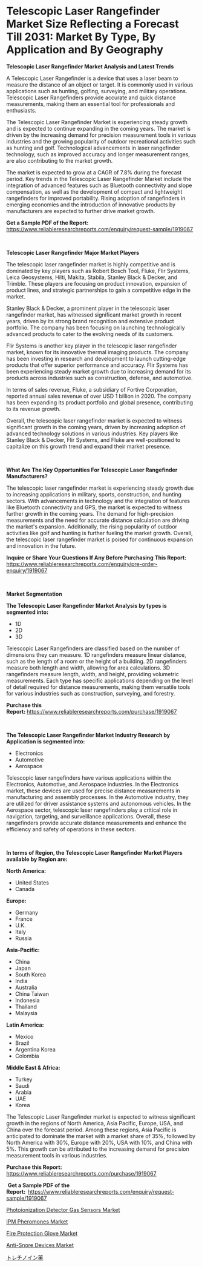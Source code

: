 <p><h1>Telescopic Laser Rangefinder Market Size Reflecting a Forecast Till 2031: Market By Type, By Application and By Geography</h1></p><p><strong>Telescopic Laser Rangefinder Market Analysis and Latest Trends</strong></p>
<p><p>A Telescopic Laser Rangefinder is a device that uses a laser beam to measure the distance of an object or target. It is commonly used in various applications such as hunting, golfing, surveying, and military operations. Telescopic Laser Rangefinders provide accurate and quick distance measurements, making them an essential tool for professionals and enthusiasts.</p><p>The Telescopic Laser Rangefinder Market is experiencing steady growth and is expected to continue expanding in the coming years. The market is driven by the increasing demand for precision measurement tools in various industries and the growing popularity of outdoor recreational activities such as hunting and golf. Technological advancements in laser rangefinder technology, such as improved accuracy and longer measurement ranges, are also contributing to the market growth.</p><p>The market is expected to grow at a CAGR of 7.8% during the forecast period. Key trends in the Telescopic Laser Rangefinder Market include the integration of advanced features such as Bluetooth connectivity and slope compensation, as well as the development of compact and lightweight rangefinders for improved portability. Rising adoption of rangefinders in emerging economies and the introduction of innovative products by manufacturers are expected to further drive market growth.</p></p>
<p><strong>Get a Sample PDF of the Report:&nbsp;</strong> <a href="https://www.reliableresearchreports.com/enquiry/request-sample/1919067">https://www.reliableresearchreports.com/enquiry/request-sample/1919067</a></p>
<p>&nbsp;</p>
<p><strong>Telescopic Laser Rangefinder Major Market Players</strong></p>
<p><p>The telescopic laser rangefinder market is highly competitive and is dominated by key players such as Robert Bosch Tool, Fluke, Flir Systems, Leica Geosystems, Hilti, Makita, Stabila, Stanley Black & Decker, and Trimble. These players are focusing on product innovation, expansion of product lines, and strategic partnerships to gain a competitive edge in the market.</p><p>Stanley Black & Decker, a prominent player in the telescopic laser rangefinder market, has witnessed significant market growth in recent years, driven by its strong brand recognition and extensive product portfolio. The company has been focusing on launching technologically advanced products to cater to the evolving needs of its customers.</p><p>Flir Systems is another key player in the telescopic laser rangefinder market, known for its innovative thermal imaging products. The company has been investing in research and development to launch cutting-edge products that offer superior performance and accuracy. Flir Systems has been experiencing steady market growth due to increasing demand for its products across industries such as construction, defense, and automotive.</p><p>In terms of sales revenue, Fluke, a subsidiary of Fortive Corporation, reported annual sales revenue of over USD 1 billion in 2020. The company has been expanding its product portfolio and global presence, contributing to its revenue growth.</p><p>Overall, the telescopic laser rangefinder market is expected to witness significant growth in the coming years, driven by increasing adoption of advanced technology solutions in various industries. Key players like Stanley Black & Decker, Flir Systems, and Fluke are well-positioned to capitalize on this growth trend and expand their market presence.</p></p>
<p>&nbsp;</p>
<p><strong>What Are The Key Opportunities For Telescopic Laser Rangefinder Manufacturers?</strong></p>
<p><p>The telescopic laser rangefinder market is experiencing steady growth due to increasing applications in military, sports, construction, and hunting sectors. With advancements in technology and the integration of features like Bluetooth connectivity and GPS, the market is expected to witness further growth in the coming years. The demand for high-precision measurements and the need for accurate distance calculation are driving the market's expansion. Additionally, the rising popularity of outdoor activities like golf and hunting is further fueling the market growth. Overall, the telescopic laser rangefinder market is poised for continuous expansion and innovation in the future.</p></p>
<p><strong>Inquire or Share Your Questions If Any Before Purchasing This Report:</strong> <a href="https://www.reliableresearchreports.com/enquiry/pre-order-enquiry/1919067">https://www.reliableresearchreports.com/enquiry/pre-order-enquiry/1919067</a></p>
<p>&nbsp;</p>
<p><strong>Market Segmentation</strong></p>
<p><strong>The Telescopic Laser Rangefinder Market Analysis by types is segmented into:</strong></p>
<p><ul><li>1D</li><li>2D</li><li>3D</li></ul></p>
<p><p>Telescopic Laser Rangefinders are classified based on the number of dimensions they can measure. 1D rangefinders measure linear distance, such as the length of a room or the height of a building. 2D rangefinders measure both length and width, allowing for area calculations. 3D rangefinders measure length, width, and height, providing volumetric measurements. Each type has specific applications depending on the level of detail required for distance measurements, making them versatile tools for various industries such as construction, surveying, and forestry.</p></p>
<p><strong>Purchase this Report:&nbsp;</strong><a href="https://www.reliableresearchreports.com/purchase/1919067">https://www.reliableresearchreports.com/purchase/1919067</a></p>
<p>&nbsp;</p>
<p><strong>The Telescopic Laser Rangefinder Market Industry Research by Application is segmented into:</strong></p>
<p><ul><li>Electronics</li><li>Automotive</li><li>Aerospace</li></ul></p>
<p><p>Telescopic laser rangefinders have various applications within the Electronics, Automotive, and Aerospace industries. In the Electronics market, these devices are used for precise distance measurements in manufacturing and assembly processes. In the Automotive industry, they are utilized for driver assistance systems and autonomous vehicles. In the Aerospace sector, telescopic laser rangefinders play a critical role in navigation, targeting, and surveillance applications. Overall, these rangefinders provide accurate distance measurements and enhance the efficiency and safety of operations in these sectors.</p></p>
<p>&nbsp;</p>
<p><strong>In terms of Region, the Telescopic Laser Rangefinder Market Players available by Region are:</strong></p>
<p>
    <p> <strong> North America: </strong>
        <ul>
            <li>United States</li>
            <li>Canada</li>
        </ul>
        </p> 
    <p> <strong> Europe: </strong>
        <ul>
            <li>Germany</li>
            <li>France</li>
            <li>U.K.</li>
            <li>Italy</li>
            <li>Russia</li>
        </ul>
        </p> 
    <p> <strong> Asia-Pacific: </strong>
        <ul>
            <li>China</li>
            <li>Japan</li>
            <li>South Korea</li>
            <li>India</li>
            <li>Australia</li>
            <li>China Taiwan</li>
            <li>Indonesia</li>
            <li>Thailand</li>
            <li>Malaysia</li>
        </ul>
        </p> 
    <p> <strong> Latin America: </strong>
        <ul>
            <li>Mexico</li>
            <li>Brazil</li>
            <li>Argentina Korea</li>
            <li>Colombia</li>
        </ul>
        </p> 
    <p> <strong> Middle East & Africa: </strong>
        <ul>
            <li>Turkey</li>
            <li>Saudi</li>
            <li>Arabia</li>
            <li>UAE</li>
            <li>Korea</li>
        </ul>
    </p>
    </p>
<p><p>The Telescopic Laser Rangefinder market is expected to witness significant growth in the regions of North America, Asia Pacific, Europe, USA, and China over the forecast period. Among these regions, Asia Pacific is anticipated to dominate the market with a market share of 35%, followed by North America with 30%, Europe with 20%, USA with 10%, and China with 5%. This growth can be attributed to the increasing demand for precision measurement tools in various industries.</p></p>
<p><strong>Purchase this Report: </strong><a href="https://www.reliableresearchreports.com/purchase/1919067">https://www.reliableresearchreports.com/purchase/1919067</a></p>
<p>&nbsp;<strong>Get a Sample PDF of the Report:&nbsp;&nbsp;</strong><a href="https://www.reliableresearchreports.com/enquiry/request-sample/1919067">https://www.reliableresearchreports.com/enquiry/request-sample/1919067</a></p>
<p><strong></strong></p>
<p><p><a href="https://github.com/jsmusil/Market-Research-Report-List-2/blob/main/photoionization-detector-gas-sensors-market.md">Photoionization Detector Gas Sensors Market</a></p><p><a href="https://view.publitas.com/reportprime-1/ipm-pheromones-market-analysis-examines-its-scope-on-growth-opportunities-and-forecasted-trends-spanning-from-2024-to-2031/">IPM Pheromones Market</a></p><p><a href="https://github.com/bmorecock/Market-Research-Report-List-2/blob/main/fire-protection-glove-market.md">Fire Protection Glove Market</a></p><p><a href="https://noble-drawer-34c.notion.site/Anti-Snore-Devices-Market-A-Comprehensive-Report-of-its-Market-Share-Growth-Trends-2024-2031-49c1cc9f95c5414d834c1c0e8a429078">Anti-Snore Devices Market</a></p><p><a href="https://medium.com/@jaynedurgan2023/%E3%83%88%E3%83%AC%E3%83%81%E3%83%8E%E3%82%A4%E3%83%B3%E8%96%AC%E5%B8%82%E5%A0%B4%E8%A6%8F%E6%A8%A1-%E5%B8%82%E5%A0%B4%E5%B1%95%E6%9C%9B%E3%81%A8%E5%B8%82%E5%A0%B4%E4%BA%88%E6%B8%AC-2024%E5%B9%B4%E3%81%8B%E3%82%892031%E5%B9%B4-7f6fd36c6e9f">トレチノイン薬</a></p></p>